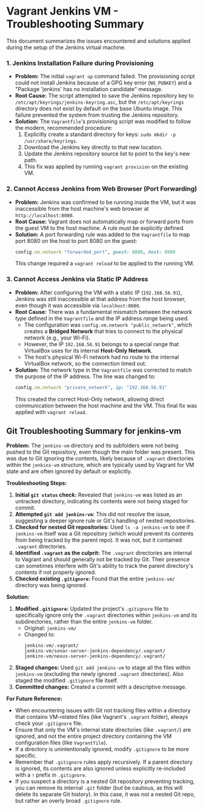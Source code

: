 # Vagrant Jenkins VM - Troubleshooting Summary

This document summarizes the issues encountered and solutions applied during the setup of the Jenkins virtual machine.

### 1. Jenkins Installation Failure during Provisioning

*   **Problem:** The initial `vagrant up` command failed. The provisioning script could not install Jenkins because of a GPG key error (`NO_PUBKEY`) and a "Package 'jenkins' has no installation candidate" message.
*   **Root Cause:** The script attempted to save the Jenkins repository key to `/etc/apt/keyrings/jenkins-keyring.asc`, but the `/etc/apt/keyrings` directory does not exist by default on the base Ubuntu image. This failure prevented the system from trusting the Jenkins repository.
*   **Solution:** The `Vagrantfile`'s provisioning script was modified to follow the modern, recommended procedure:
    1.  Explicitly create a standard directory for keys: `sudo mkdir -p /usr/share/keyrings`.
    2.  Download the Jenkins key directly to that new location.
    3.  Update the Jenkins repository source list to point to the key's new path.
    4.  This fix was applied by running `vagrant provision` on the existing VM.

### 2. Cannot Access Jenkins from Web Browser (Port Forwarding)

*   **Problem:** Jenkins was confirmed to be running inside the VM, but it was inaccessible from the host machine's web browser at `http://localhost:8080`.
*   **Root Cause:** Vagrant does not automatically map or forward ports from the guest VM to the host machine. A rule must be explicitly defined.
*   **Solution:** A port forwarding rule was added to the `Vagrantfile` to map port 8080 on the host to port 8080 on the guest:
    ```ruby
    config.vm.network "forwarded_port", guest: 8080, host: 8080
    ```
    This change required a `vagrant reload` to be applied to the running VM.

### 3. Cannot Access Jenkins via Static IP Address

*   **Problem:** After configuring the VM with a static IP (`192.168.56.91`), Jenkins was still inaccessible at that address from the host browser, even though it was accessible via `localhost:8080`.
*   **Root Cause:** There was a fundamental mismatch between the network *type* defined in the `Vagrantfile` and the IP address *range* being used.
    *   The configuration was `config.vm.network "public_network"`, which creates a **Bridged Network** that tries to connect to the physical network (e.g., your Wi-Fi).
    *   However, the IP `192.168.56.91` belongs to a special range that VirtualBox uses for its internal **Host-Only Network**.
    *   The host's physical Wi-Fi network had no route to the internal VirtualBox network, so the connection timed out.
*   **Solution:** The network type in the `Vagrantfile` was corrected to match the purpose of the IP address. The line was changed to:
    ```ruby
    config.vm.network "private_network", ip: "192.168.56.91"
    ```
    This created the correct Host-Only network, allowing direct communication between the host machine and the VM. This final fix was applied with `vagrant reload`.

## Git Troubleshooting Summary for jenkins-vm

**Problem:** The `jenkins-vm` directory and its subfolders were not being pushed to the Git repository, even though the main folder was present. This was due to Git ignoring the contents, likely because of `.vagrant` directories within the `jenkins-vm` structure, which are typically used by Vagrant for VM state and are often ignored by default or explicitly.

**Troubleshooting Steps:**
1.  **Initial `git status` check:** Revealed that `jenkins-vm` was listed as an untracked directory, indicating its contents were not being staged for commit.
2.  **Attempted `git add jenkins-vm`:** This did not resolve the issue, suggesting a deeper ignore rule or Git's handling of nested repositories.
3.  **Checked for nested Git repositories:** Used `ls -a jenkins-vm` to see if `jenkins-vm` itself was a Git repository (which would prevent its contents from being tracked by the parent repo). It was not, but it contained `.vagrant` directories.
4.  **Identified `.vagrant` as the culprit:** The `.vagrant` directories are internal to Vagrant and should generally not be tracked by Git. Their presence can sometimes interfere with Git's ability to track the parent directory's contents if not properly ignored.
5.  **Checked existing `.gitignore`:** Found that the entire `jenkins-vm/` directory was being ignored.

**Solution:**
1.  **Modified `.gitignore`:** Updated the project's `.gitignore` file to specifically ignore only the `.vagrant` directories within `jenkins-vm` and its subdirectories, rather than the entire `jenkins-vm` folder.
    *   Original: `jenkins-vm/`
    *   Changed to:
        ```
        jenkins-vm/.vagrant/
        jenkins-vm/sonar-server-jenkins-dependency/.vagrant/
        jenkins-vm/nexus-server-jenkins-dependency/.vagrant/
        ```
2.  **Staged changes:** Used `git add jenkins-vm` to stage all the files within `jenkins-vm` (excluding the newly ignored `.vagrant` directories). Also staged the modified `.gitignore` file itself.
3.  **Committed changes:** Created a commit with a descriptive message.

**For Future Reference:**
*   When encountering issues with Git not tracking files within a directory that contains VM-related files (like Vagrant's `.vagrant` folder), always check your `.gitignore` file.
*   Ensure that only the VM's internal state directories (like `.vagrant/`) are ignored, and not the entire project directory containing the VM configuration files (like `Vagrantfile`).
*   If a directory is unintentionally ignored, modify `.gitignore` to be more specific.
*   Remember that `.gitignore` rules apply recursively. If a parent directory is ignored, its contents are also ignored unless explicitly re-included with a `!` prefix in `.gitignore`.
*   If you suspect a directory is a nested Git repository preventing tracking, you can remove its internal `.git` folder (but be cautious, as this will delete its separate Git history). In this case, it was not a nested Git repo, but rather an overly broad `.gitignore` rule.